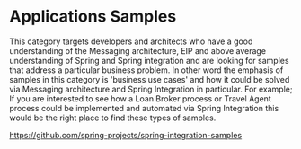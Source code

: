 Applications Samples
====================

This category targets developers and architects who have a good understanding of the Messaging architecture, EIP and above average understanding of Spring and Spring integration and are looking for samples that address a particular business problem. In other word the emphasis of samples in this category is 'business use cases' and how it could be solved via Messaging architecture and Spring Integration in particular. For example; If you are interested to see how a Loan Broker process or Travel Agent process could be implemented and automated via Spring Integration this would be the right place to find these types of samples.



https://github.com/spring-projects/spring-integration-samples
